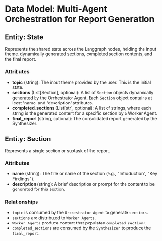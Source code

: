# Data Model: Multi-Agent Orchestration for Report Generation

## Entity: State

Represents the shared state across the Langgraph nodes, holding the input theme, dynamically generated sections, completed section contents, and the final report.

### Attributes

-   **topic** (string): The input theme provided by the user. This is the initial state.
-   **sections** (List[Section], optional): A list of `Section` objects dynamically generated by the Orchestrator Agent. Each `Section` object contains at least 'name' and 'description' attributes.
-   **completed_sections** (List[str], optional): A list of strings, where each string is the generated content for a specific section by a Worker Agent.
-   **final_report** (string, optional): The consolidated report generated by the Synthesizer.

## Entity: Section

Represents a single section or subtask of the report.

### Attributes

-   **name** (string): The title or name of the section (e.g., "Introduction", "Key Findings").
-   **description** (string): A brief description or prompt for the content to be generated for this section.

### Relationships

-   `topic` is consumed by the `Orchestrator Agent` to generate `sections`.
-   `sections` are distributed to `Worker Agents`.
-   `Worker Agents` produce content that populates `completed_sections`.
-   `completed_sections` are consumed by the `Synthesizer` to produce the `final_report`.
